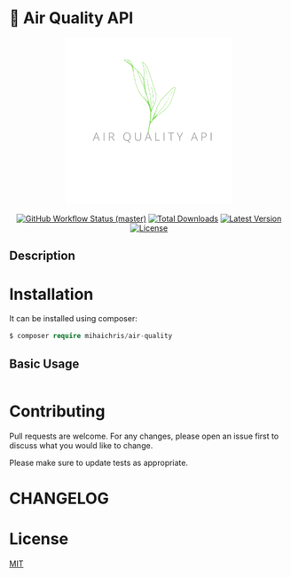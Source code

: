# 🍃 Air Quality API

<p align="center">
    <img src="./docs/cover.png" height="300" alt="Air Quality">
    <p align="center">
        <a href="https://github.com/mihaichris/air-quality/actions"><img alt="GitHub Workflow Status (master)" src="https://github.com/mihaichris/air-quality/actions/workflows/tests.yml/badge.svg"></a>
        <a href="https://packagist.org/packages/mihaichris/air-quality"><img alt="Total Downloads" src="https://img.shields.io/packagist/dt/mihaichris/air-quality"></a>
        <a href="https://packagist.org/packages/m/air-quality"><img alt="Latest Version" src="https://img.shields.io/packagist/v/mihaichris/air-quality"></a>
        <a href="https://packagist.org/packages/mihaichris/air-quality"><img alt="License" src="https://img.shields.io/packagist/l/mihaichris/air-quality"></a>
    </p>
</p>



## Description


# Installation

It can be installed using composer:
```php
$ composer require mihaichris/air-quality
```


## Basic Usage

```php

```

# Contributing
Pull requests are welcome. For any changes, please open an issue first to discuss what you would like to change.

Please make sure to update tests as appropriate.

# CHANGELOG
 

# License
[MIT](https://opensource.org/licenses/MIT)
